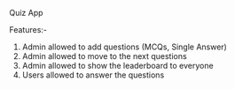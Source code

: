 Quiz App

Features:-

1) Admin allowed to add questions (MCQs, Single Answer)
2) Admin allowed to move to the next questions
3) Admin allowed to show the leaderboard to everyone
4) Users allowed to answer the questions
